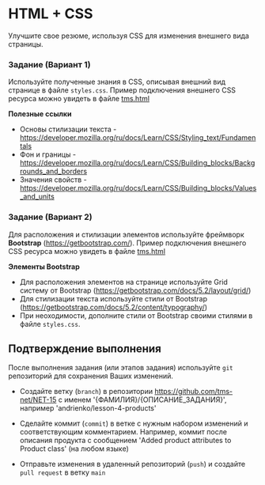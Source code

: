 ﻿# HTML + CSS
Улучшите свое резюме, используя CSS для изменения внешнего вида страницы.

### Задание (Вариант 1)
Используйте полученные знания в CSS, описывая внешний вид странице в файле `styles.css`. Пример подключения внешнего CSS ресурса можно увидеть в файле [tms.html](../../Lessons/Lesson-19-HTML/tms.html)

**Полезные ссылки**

  - Основы стилизации текста - https://developer.mozilla.org/ru/docs/Learn/CSS/Styling_text/Fundamentals
  - Фон и границы - https://developer.mozilla.org/ru/docs/Learn/CSS/Building_blocks/Backgrounds_and_borders
  - Значения свойств - https://developer.mozilla.org/ru/docs/Learn/CSS/Building_blocks/Values_and_units

### Задание (Вариант 2)
Для расположения и стилизации элементов используйте фреймворк **Bootstrap** (https://getbootstrap.com/). Пример подключения внешнего CSS ресурса можно увидеть в файле [tms.html](../../Lessons/Lesson-19-HTML/tms.html)

**Элементы Bootstrap**

  - Для расположения элементов на странице используйте Grid систему от Bootstrap (https://getbootstrap.com/docs/5.2/layout/grid/)
  - Для стилизации текста используйте стили от Bootstrap (https://getbootstrap.com/docs/5.2/content/typography/)
  - При неоходимости, дополните стили от Bootstrap своими стилями в файле `styles.css`.
 
## Подтверждение выполнения
После выполнения задания (или этапов задания) используйте `git` репозиторий для сохранения Ваших изменений.

 - Создайте ветку (`branch`) в репозитории https://github.com/tms-net/NET-15 с именем '{ФАМИЛИЯ}/{ОПИСАНИЕ_ЗАДАНИЯ}', например 'andrienko/lesson-4-products'

 - Сделайте коммит (`commit`) в ветке с нужным набором изменений и соответствующим комментарием. Например, коммит после описания продукта с сообщением 'Added product attributes to Product class' (на любом языке)

 - Отправьте изменения в удаленный репозиторий (`push`) и создайте `pull request` в ветку `main`







